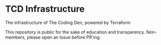 # TCD Infrastructure
The infrastructure of The Coding Den, powered by Terraform

This repository is public for the sake of education and transparency. Non-members, please open an Issue before PR'ing.
